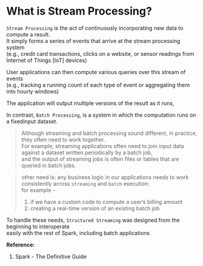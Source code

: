 # What is Stream Processing?

`Stream Processing` is the act of continuously incorporating new data to compute a result.  
It simply forms a series of events that arrive at the stream processing system  
(e.g., credit card transactions, clicks on a website, or sensor readings from Internet of Things [IoT] devices)  

User applications can then compute various queries over this stream of events  
(e.g., tracking a running count of each type of event or aggregating them into hourly windows)  

The application will output multiple versions of the result as it runs,  

In contrast, `Batch Processing`, is a system in which the computation runs on a fixedinput dataset.  

> Although streaming and batch processing sound different, in practice, they often need to work together.  
For example, streaming applications often need to join input data against a dataset written periodically by a batch job,  
and the output of streaming jobs is often files or tables that are queried in batch jobs.  

> other need is: any business logic in our applications needs to work consistently across `streaming` and `batch` execution:  
for example -  
> 1. if we have a custom code to compute a user’s billing amount  
> 2. creating a real-time version of an existing batch job  

To handle these needs, `Structured Streaming` was designed from the beginning to interoperate  
easily with the rest of Spark, including batch applications  

**Reference:**  
1. Spark - The Definitive Guide

